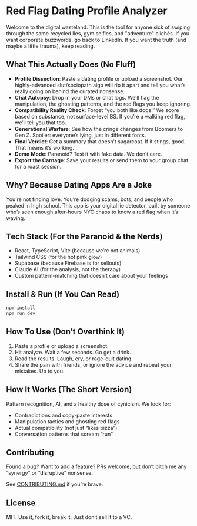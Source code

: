 # Red Flag Dating Profile Analyzer

Welcome to the digital wasteland. This is the tool for anyone sick of swiping through the same recycled lies, gym selfies, and "adventure" clichés. If you want corporate buzzwords, go back to LinkedIn. If you want the truth (and maybe a little trauma), keep reading.

## What This Actually Does (No Fluff)

- **Profile Dissection**: Paste a dating profile or upload a screenshot. Our highly-advanced slut/sociopath algo will rip it apart and tell you what’s really going on behind the curated nonsense.
- **Chat Autopsy**: Drop in your DMs or chat logs. We’ll flag the manipulation, the ghosting patterns, and the red flags you keep ignoring.
- **Compatibility Reality Check**: Forget “you both like dogs.” We score based on substance, not surface-level BS. If you’re a walking red flag, we’ll tell you that too.
- **Generational Warfare**: See how the cringe changes from Boomers to Gen Z. Spoiler: everyone’s lying, just in different fonts.
- **Final Verdict**: Get a summary that doesn’t sugarcoat. If it stings, good. That means it’s working.
- **Demo Mode**: Paranoid? Test it with fake data. We don’t care.
- **Export the Carnage**: Save your results or send them to your group chat for a roast session.

## Why? Because Dating Apps Are a Joke

You’re not finding love. You’re dodging scams, bots, and people who peaked in high school. This app is your digital lie detector, built by someone who’s seen enough after-hours NYC chaos to know a red flag when it’s waving.

## Tech Stack (For the Paranoid & the Nerds)

- React, TypeScript, Vite (because we’re not animals)
- Tailwind CSS (for the hot pink glow)
- Supabase (because Firebase is for sellouts)
- Claude AI (for the analysis, not the therapy)
- Custom pattern-matching that doesn’t care about your feelings

## Install & Run (If You Can Read)

```bash
npm install
npm run dev
```

## How To Use (Don’t Overthink It)

1. Paste a profile or upload a screenshot.
2. Hit analyze. Wait a few seconds. Go get a drink.
3. Read the results. Laugh, cry, or rage-quit dating.
4. Share the pain with friends, or ignore the advice and repeat your mistakes. Up to you.

## How It Works (The Short Version)

Pattern recognition, AI, and a healthy dose of cynicism. We look for:
- Contradictions and copy-paste interests
- Manipulation tactics and ghosting red flags
- Actual compatibility (not just “likes pizza”)
- Conversation patterns that scream “run”

## Contributing

Found a bug? Want to add a feature? PRs welcome, but don’t pitch me any “synergy” or “disruptive” nonsense.

See [CONTRIBUTING.md](docs/CONTRIBUTING.md) if you’re brave.

## License

MIT. Use it, fork it, break it. Just don’t sell it to a VC.